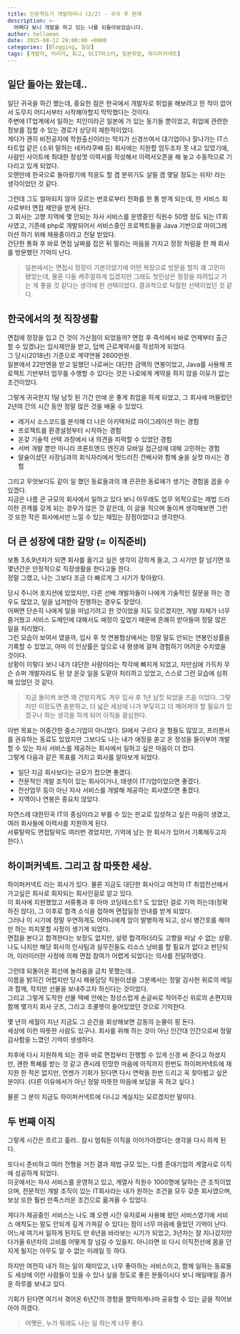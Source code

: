 ```yaml
---
title: 인문학도가 개발자라니 (2/2) - 귀국 후 현재
description: >-
  어쩌다 보니 개발을 하고 있는 나를 되돌아보았습니다.
author: helloman
date: 2025-08-12 20:00:00 +0900
categories: [Blogging, 일상]
tags: [개발자, 커리어, 회고, SCIT마스터, 일본취업, 하이퍼커넥트]
---
```



## 일단 돌아는 왔는데..

일단 귀국을 하긴 했는데, 중요한 점은 한국에서 개발자로 취업을 해보려고 한 적이 없어서 도무지 어디서부터 시작해야할지 막막했다는 것이다.\
주변에 IT업계에서 일하는 지인이라곤 일본에 가 있는 동기들 뿐이었고, 취업에 관련한 정보를 접할 수 있는 경로가 상당히 제한적이었다.\
게다가 괜히 비전공자에 학원출신이라는 딱지가 신경쓰여서 대기업이나 잘나가는 IT스타트업 같은 (소위 말하는 네카라쿠배 등) 회사에는 지원할 엄두조차 못 내고 있었기에, 사람인 사이트에 최대한 정성껏 이력서를 작성해서 이력서오픈을 해 놓고 수동적으로 기다리고 있게 되었다.\
오랜만에 한국으로 돌아왔기에 적응도 할 겸 분위기도 살필 겸 몇달 정도는 쉬자! 라는 생각이었던 것 같다.

그런데 그도 얼마되지 않아 모르는 번호로부터 전화를 한 통 받게 되는데, 한 서비스 회사로부터 면접 제안을 받게 된다.\
그 회사는 고향 지역에 몇 안되는 자사 서비스를 운영중인 직원수 50명 정도 되는 IT회사였고, 기존에 php로 개발되어서 서비스중인 프로젝트들을 Java 기반으로 마이그레이션 하기 위해 채용중이라고 전달 받았다.\
간단한 통화 후 바로 면접 날짜를 잡은 뒤 떨리는 마음을 가지고 정장 차림을 한 채 회사를 방문했던 기억이 난다.

> 일본에서는 면접시 정장이 기본이었기에 어떤 복장으로 방문을 할지 꽤 고민이 됐었는데, 물론 다들 캐주얼하게 입겠지만 그래도 첫인상은 정장을 차려입고 가는 게 좋을 것 같다는 생각에 한 선택이었다. 결과적으로 탁월한 선택이었던 것 같다.

## 한국에서의 첫 직장생활

면접에 정장을 입고 간 것이 가산점이 되었을까? 면접 후 즉석에서 바로 언제부터 출근할 수 있겠냐는 입사제안을 받고, 덥썩 근로계약서를 작성하게 되었다.\
그 당시(2018년) 기준으로 계약연봉 2600만원.\
일본에서 22만엔을 받고 일했던 나로써는 대단한 금액의 연봉이었고, Java를 사용해 프로젝트 기반부터 업무를 수행할 수 있다는 것은 나로에게 계약을 하지 않을 이유가 없는 조건이었다.

그렇게 귀국한지 1달 남짓 된 기간 만에 운 좋게 취업을 하게 되었고, 그 회사에 머물렀던 2년여 간의 시간 동안 정말 많은 것을 배울 수 있었다.
- 레거시 소스코드를 분석해 더 나은 아키텍처로 마이그레이션 하는 경험
- 프로젝트를 환경설정부터 시작하는 경험
- 온갖 기술적 선택 과정에서 내 의견을 피력할 수 있었던 경험
- 서버 개발 뿐만 아니라 프론트엔드 엔진과 모바일 접근성에 대해 고민하는 경험
- 말술이셨던 사장님과의 회식자리에서 멋드러진 건배사와 함께 술을 실컷 마시는 경험

그리고 무엇보다도 같이 일 했던 동료들과의 꽤 끈끈한 동료애가 생기는 경험을 꼽을 수 있겠다.\
지금은 나름 큰 규모의 회사에서 일하고 있다 보니 아무래도 업무 외적으로는 제법 드라이한 관계를 갖게 되는 경우가 많은 것 같은데, 이 글을 적으며 돌이켜 생각해보면 그런 것 또한 작은 회사에서만 느낄 수 있는 재밌는 장점이었다고 생각한다.

## 더 큰 성장에 대한 갈망 (= 이직준비)

보통 3,6,9년차가 되면 회사를 옮기고 싶은 생각이 강하게 들고, 그 시기만 잘 넘기면 또 몇년간은 안정적으로 직장생활을 한다고들 한다.\
정말 그랬고, 나는 그보다 조금 더 빠르게 그 시기가 찾아왔다.

당시 주니어 포지션에 있었지만, 다른 선배 개발자들이 나에게 기술적인 질문을 하는 경우도 많았고, 일을 넘겨받아 진행하는 경우도 잦았다.\
어쩌면 단순히 나에게 일을 떠넘기려고 한 것이었을 지도 모르겠지만, 개발 자체가 너무 즐거웠고 서비스 도메인에 대해서도 애정이 깊었기 때문에 흔쾌히 받아들여 정말 많은 일을 처리했다.\
그런 모습이 보여서 였을까, 입사 후 첫 연봉협상에서는 정말 말도 안되는 연봉인상률을 기록할 수 있었고, 아마 이 인상률은 앞으로 내 평생에 걸쳐 경험하기 어려운 수치였을 것이다.\
상황이 이렇다 보니 내가 대단한 사람이라는 착각에 빠지게 되었고, 자만심에 가득차 무슨 슈퍼 개발자라도 된 양 온갖 일을 도맡아 처리하고 있었고, 스스로 그런 모습에 심취해 있었던 것 같다. 

> 지금 돌이켜 보면 꽤 건방지게도 겨우 입사 후 1년 남짓 되었을 즈음 이었다. 그렇지만 이정도면 충분하고, 더 넓은 세상에 나가 부딪히고 더 깨어져야 할 필요가 있겠구나 하는 생각을 하게 되어 이직을 결심한다.

이번 목표는 어중간한 중소기업이 아니었다. SI에서 구르다 온 형들도 많았고, 프리랜서를 권유하는 동료도 있었지만 그보다도 나는 내가 애정을 쏟고 온 정성을 들이부어 개발할 수 있는 자사 서비스를 제공하는 회사에서 일하고 싶은 마음이 더 컸다.\
그렇게 다음과 같은 목표를 가지고 회사를 알아보게 되었다.

- 일단 지금 회사보다는 규모가 컸으면 좋겠다.
- 전문적인 개발 조직이 있는 회사이거나, 태생이 IT기업이었으면 좋겠다.
- 전산업무 등이 아닌 자사 서비스를 개발해 제공하는 회사였으면 좋겠다.
- 지역이나 연봉은 중요치 않았다.

자연스레 대한민국 IT의 중심이라고 부를 수 있는 판교로 입성하고 싶은 마음이 생겼고, 여러 회사들에 이력서를 지원하게 된다.\
서류탈락도 면접탈락도 여러번 겪었지만, 기억에 남는 한 회사가 있어서 기록해두고자 한다.\

## 하이퍼커넥트. 그리고 참 따뜻한 세상.

하이퍼커넥트 라는 회사가 있다. 물론 지금도 대단한 회사이고 여전히 IT 취업전선에서 가고싶은 회사로 회자되는 회사인걸로 알고 있다.\
이 회사에 지원했었고 서류통과 후 아마 코딩테스트? 도 있었던 걸로 기억 하는데(정확하진 않다), 그 이후로 합격 소식을 접하며 면접일정 안내를 받게 되었다.\
그러나 이 시기에 정말 우연하게도 어머니에게 암이 발병하게 되고, 상시 병간호를 해야만 하는 피치못할 사정이 생기게 되었다.\
면접을 본다고 합격한다는 보장도 없지만, 설령 합격하더라도 고향을 떠날 수 없는 상황. 나도 나지만 해당 회사의 인사팀과 실무진들도 리소스 낭비를 할 필요가 없다고 판단되어, 이러이러한 사정에 의해 면접 참여가 어렵게 되었다는 의사를 전달하였다.

그런데 되돌아온 회신에 놀라움을 금치 못했는데..\
이름을 밝히긴 어렵지만 당시 채용담당 직원이셨을 그분께서는 정말 감사한 위로의 메일과 함께, 작지만 선물을 보내주고자 하신다는 것이었다.\
그리고 그렇게 도착한 선물 택배 안에는 정성스럽게 손글씨로 적어주신 위로의 손편지와 함께 몇가지 회사 굿즈, 그리고 초콜렛이 들어있었던 것으로 기억한다.

몇 년의 세월이 지난 지금도 그 순간을 회상해보면 감동의 눈물이 핑 돈다.\
세상에 이런 따뜻한 사람도 있구나. 회사를 위해 하는 것이 아닌 인간대 인간으로써 정말 감사함을 느꼈던 기억이 생생하다.

차후에 다시 지원하게 되는 경우 바로 면접부터 진행할 수 있게 신경 써 준다고 하셨지만, 괜한 특혜를 받는 것 같고 괜시레 민망한 마음에 아직까지 한번도 하이퍼커넥트에 재지원 한 적은 없지만, 언젠가 기회가 된다면 다시 연락을 한번 드리고 꼭 찾아뵙고 싶은 분이다. (다른 이유에서가 아닌 정말 따뜻한 마음에 보답을 꼭 하고 싶다.)

물론 그 분이 지금도 하이퍼커넥트에 다니고 계실지는 모르겠지만 말이다.


## 두 번째 이직

그렇게 시간은 흐르고 흘러.. 잠시 멈춰둔 이직을 이어가야겠다는 생각을 다시 하게 된다.

또다시 준비하고 여러 전형을 거친 결과 제법 규모 있는, 다름 준대기업의 계열사로 이직에 성공하게 되었다.\
이곳에서는 자사 서비스를 운영하고 있고, 계열사 직원수 1000명에 달하는 큰 조직이었으며, 전문적인 개발 조직이 있는 IT회사라는 내가 원하는 조건을 모두 갖춘 회사였으며, 보상 또한 훨씬 만족스러운 조건으로 옮겨올 수 있었다.

게다가 제공중인 서비스는 나도 꽤 오랜 시간 유저로써 사용해 왔던 서비스였기에 서비스 애착도는 말도 안되게 깊게 가져갈 수 있다는 점이 너무 마음에 들었던 기억이 난다.\
어느새 여기서 일하게 된지도 만 6년을 바라보는 시기가 되었고, 3년차는 잘 지나갔지만 다가올 6년차의 고비를 어떻게 잘 넘길 수 있을지. 아니라면 또 다시 이직전선에 몸을 던지게 될지는 아무도 알 수 없는 미래일 듯 하다.

하지만 여전히 내가 하는 일이 재미있고, 너무 좋아하는 서비스이고, 함께 일하는 동료들도 세상에 이런 사람들이 있을 수 있나 싶을 정도로 좋은 분들이시다 보니 매일매일 즐거운 하루를 보내고 있다.

기회가 된다면 여기서 겪어온 6년간의 경험을 짤막하게나마 공유할 수 있는 글을 적어보아야 하겠다.

> 어쨋든, 누가 뭐래도 나는 일 하는게 너무 좋다.
